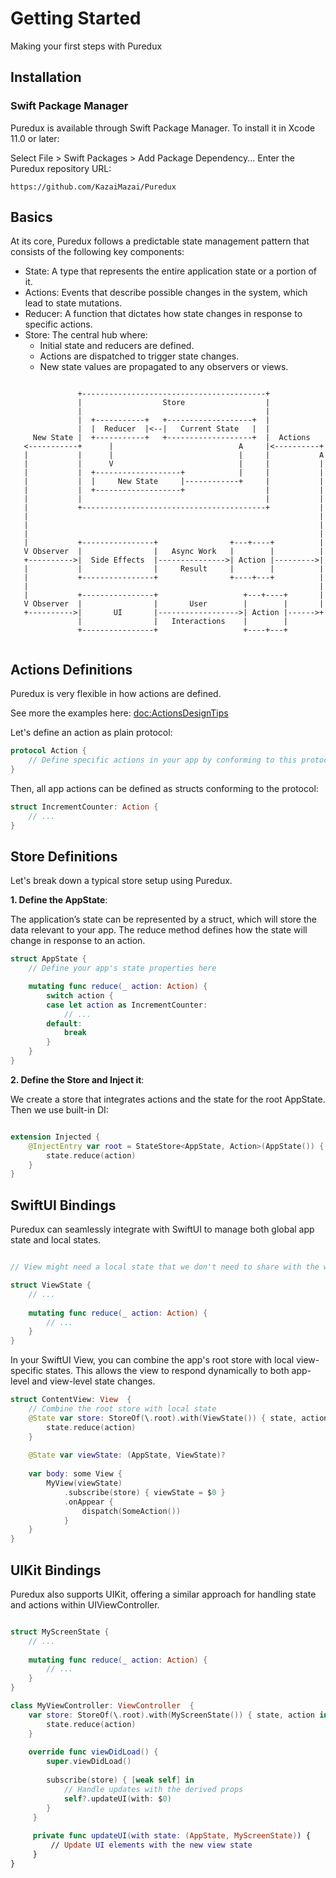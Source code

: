 # Getting Started

Making your first steps with Puredux

## Installation

### Swift Package Manager


Puredux is available through Swift Package Manager. To install it in Xcode 11.0 or later:

Select File > Swift Packages > Add Package Dependency...
Enter the Puredux repository URL:

```
https://github.com/KazaiMazai/Puredux
```
 
## Basics

At its core, Puredux follows a predictable state management pattern that consists of the following key components:

- State: A type that represents the entire application state or a portion of it.
- Actions: Events that describe possible changes in the system, which lead to state mutations.
- Reducer: A function that dictates how state changes in response to specific actions.
- Store: The central hub where:
    - Initial state and reducers are defined.
    - Actions are dispatched to trigger state changes.
    - New state values are propagated to any observers or views.


 
 ```text
 
                +-----------------------------------------+
                |                  Store                  |
                |                                         |
                |  +-----------+   +-------------------+  |
                |  |  Reducer  |<--|   Current State   |  |
      New State |  +-----------+   +-------------------+  |  Actions
    <-----------+      |                            A     |<----------+
    |           |      |                            |     |           A
    |           |      V                            |     |           |
    |           |  +-------------------+            |     |           |
    |           |  |     New State     |------------+     |           |
    |           |  +-------------------+                  |           |
    |           |                                         |           |
    |           +-----------------------------------------+           |
    |                                                                 |
    |                                                                 |
    |                                                                 |
    |           +----------------+                +---+----+          |
    V Observer  |                |   Async Work   |        |          |
    +---------->|  Side Effects  |--------------->| Action |--------->|
    |           |                |     Result     |        |          |
    |           +----------------+                +----+---+          |
    |                                                                 |
    |           +----------------+                   +---+----+       |
    V Observer  |                |       User        |        |       |
    +---------->|       UI       |------------------>| Action |------>+
                |                |   Interactions    |        |
                +----------------+                   +----+---+
        
 ```

## Actions Definitions

Puredux is very flexible in how actions are defined.

See more the examples here: 
<doc:ActionsDesignTips>

Let's define an action as plain protocol:
 
```swift
protocol Action {
    // Define specific actions in your app by conforming to this protocol
}
```
Then, all app actions can be defined as structs conforming to the protocol:

```swift
struct IncrementCounter: Action {
    // ...
}
```

## Store Definitions

Let's break down a typical store setup using Puredux.


**1. Define the AppState**:

The application’s state can be represented by a struct, which will store the data relevant to your app. 
The reduce method defines how the state will change in response to an action.

 
```swift
struct AppState {
    // Define your app's state properties here

    mutating func reduce(_ action: Action) {
        switch action {
        case let action as IncrementCounter:
            // ...
        default:
            break
        }
    }
}
```
**2. Define the Store and Inject it**:

We create a store that integrates actions and the state for the root AppState. Then we use built-in DI:

```swift

extension Injected {
    @InjectEntry var root = StateStore<AppState, Action>(AppState()) { state, action in
        state.reduce(action)
    }
}

```

## SwiftUI Bindings

Puredux can seamlessly integrate with SwiftUI to manage both global app state and local states.

```swift

// View might need a local state that we don't need to share with the whole app 

struct ViewState {
    // ...
    
    mutating func reduce(_ action: Action) {
        // ...
    }
}
```

In your SwiftUI View, you can combine the app's root store with local view-specific states.
This allows the view to respond dynamically to both app-level and view-level state changes.

```swift
struct ContentView: View  {
    // Combine the root store with local state
    @State var store: StoreOf(\.root).with(ViewState()) { state, action in 
        state.reduce(action) 
    }
    
    @State var viewState: (AppState, ViewState)?
    
    var body: some View {
        MyView(viewState)
            .subscribe(store) { viewState = $0 }
            .onAppear {
                dispatch(SomeAction())
            }
    }
}

```

## UIKit Bindings
 
Puredux also supports UIKit, offering a similar approach for handling state and actions within UIViewController.

```swift

struct MyScreenState {
    // ...
    
    mutating func reduce(_ action: Action) {
        // ...
    }
}

class MyViewController: ViewController  {
    var store: StoreOf(\.root).with(MyScreenState()) { state, action in 
        state.reduce(action) 
    }
    
    override func viewDidLoad() {
        super.viewDidLoad()
         
        subscribe(store) { [weak self] in
            // Handle updates with the derived props
            self?.updateUI(with: $0)
        }
     }
     
     private func updateUI(with state: (AppState, MyScreenState)) {
         // Update UI elements with the new view state
     }
}

```

